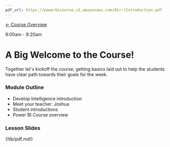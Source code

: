 ```yaml
---
pdf_url: https://powerbicourse.s3.amazonaws.com/01+-+Introduction.pdf
---
```

[&#x2190; Course Overview](../1-Overview/overview.md)

9:00am - 9:20am

# A Big Welcome to the Course!
Together let's kickoff the course, getting basics laid out to help the students have clear path towards their goals for the week.

### Module Outline
* Develop Intelligence introduction
* Meet your teacher: Joshua
* Student introductions
* Power BI Course overview 

### Lesson Slides
{!lib/pdf.md!}
